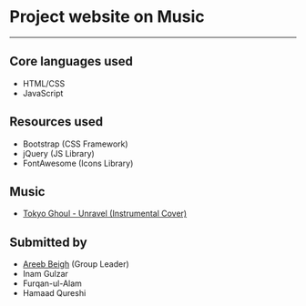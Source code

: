 # Project website on Music

* * *

## Core languages used

*   HTML/CSS
*   JavaScript

## Resources used

*   Bootstrap (CSS Framework)
*   jQuery (JS Library)
*   FontAwesome (Icons Library)

## Music

*   [Tokyo Ghoul - Unravel (Instrumental Cover)](https://www.youtube.com/watch?v=n0qZZ0xrEFs)

## Submitted by

*   [Areeb Beigh](http://areebbeigh.tk/) (Group Leader)
*   Inam Gulzar
*   Furqan-ul-Alam
*   Hamaad Qureshi
